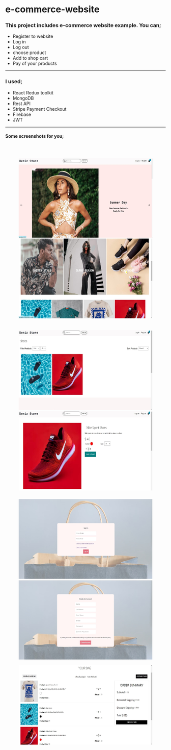 # e-commerce-website
 
### This project includes e-commerce website example. You can;
- Register to website
- Log in 
- Log out
- choose product
- Add to shop cart
- Pay of your products

--- 

### I used;
- React Redux toolkit
- MongoDB
- Rest API
- Stripe Payment Checkout
- Firebase
- JWT

---

#### Some screenshots for you;
</br>

<p align="center" style="padding:10px">
    <img src="./client/public/Images/HomeSlide.jpeg" alt="homeSlide" width="420"  height="250">
    <img src="./client/public/Images/homeCat.jpeg" alt="homeCat" width="420" height="250">
</p>

<p align="center" style="padding:10px">
<img src="./client/public/Images/productList.jpeg" alt="homeCat" width="420" height="250" >
<img src="./client/public/Images/singleProduct.jpeg" alt="homeCat" width="420" height="250">
</p>

<p align="center">
    <img src="./client/public/Images/Login.jpeg" alt="homeCat" width="420" height="250" >
    <img src="./client/public/Images/register.jpeg" alt="homeCat" width="420" height="250">
</p>

<p align="center">
    <img src="./client/public/Images/shopBag.jpeg" alt="homeCat" width="420" height="250">
</p>


</div>
